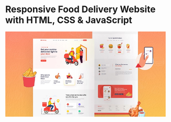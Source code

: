 # Responsive Food Delivery Website with HTML, CSS & JavaScript

![Responsive Food Delivery Website with HTML, CSS and JavaScript](https://raw.githubusercontent.com/wpcodevo/lc26-food-delivery-website/setup/restaurant%20food%20website.jpg "Responsive Food Delivery Website with HTML, CSS and JavaScript")


